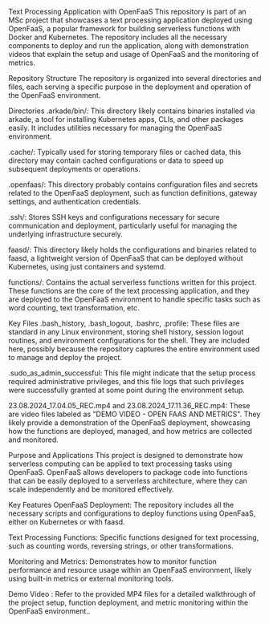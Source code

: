 Text Processing Application with OpenFaaS
This repository is part of an MSc project that showcases a text processing application deployed using OpenFaaS, a popular framework for building serverless functions with Docker and Kubernetes. The repository includes all the necessary components to deploy and run the application, along with demonstration videos that explain the setup and usage of OpenFaaS and the monitoring of metrics.

Repository Structure
The repository is organized into several directories and files, each serving a specific purpose in the deployment and operation of the OpenFaaS environment.

Directories
.arkade/bin/: This directory likely contains binaries installed via arkade, a tool for installing Kubernetes apps, CLIs, and other packages easily. It includes utilities necessary for managing the OpenFaaS environment.

.cache/: Typically used for storing temporary files or cached data, this directory may contain cached configurations or data to speed up subsequent deployments or operations.

.openfaas/: This directory probably contains configuration files and secrets related to the OpenFaaS deployment, such as function definitions, gateway settings, and authentication credentials.

.ssh/: Stores SSH keys and configurations necessary for secure communication and deployment, particularly useful for managing the underlying infrastructure securely.

faasd/: This directory likely holds the configurations and binaries related to faasd, a lightweight version of OpenFaaS that can be deployed without Kubernetes, using just containers and systemd.

functions/: Contains the actual serverless functions written for this project. These functions are the core of the text processing application, and they are deployed to the OpenFaaS environment to handle specific tasks such as word counting, text transformation, etc.

Key Files
.bash_history, .bash_logout, .bashrc, .profile: These files are standard in any Linux environment, storing shell history, session logout routines, and environment configurations for the shell. They are included here, possibly because the repository captures the entire environment used to manage and deploy the project.

.sudo_as_admin_successful: This file might indicate that the setup process required administrative privileges, and this file logs that such privileges were successfully granted at some point during the environment setup.

23.08.2024_17.04.05_REC.mp4 and 23.08.2024_17.11.36_REC.mp4: These are video files labeled as "DEMO VIDEO - OPEN FAAS AND METRICS". They likely provide a demonstration of the OpenFaaS deployment, showcasing how the functions are deployed, managed, and how metrics are collected and monitored.

Purpose and Applications
This project is designed to demonstrate how serverless computing can be applied to text processing tasks using OpenFaaS. OpenFaaS allows developers to package code into functions that can be easily deployed to a serverless architecture, where they can scale independently and be monitored effectively.

Key Features
OpenFaaS Deployment: The repository includes all the necessary scripts and configurations to deploy functions using OpenFaaS, either on Kubernetes or with faasd.

Text Processing Functions: Specific functions designed for text processing, such as counting words, reversing strings, or other transformations.

Monitoring and Metrics: Demonstrates how to monitor function performance and resource usage within an OpenFaaS environment, likely using built-in metrics or external monitoring tools.


Demo Video : Refer to the provided MP4 files for a detailed walkthrough of the project setup, function deployment, and metric monitoring within the OpenFaaS environment..
